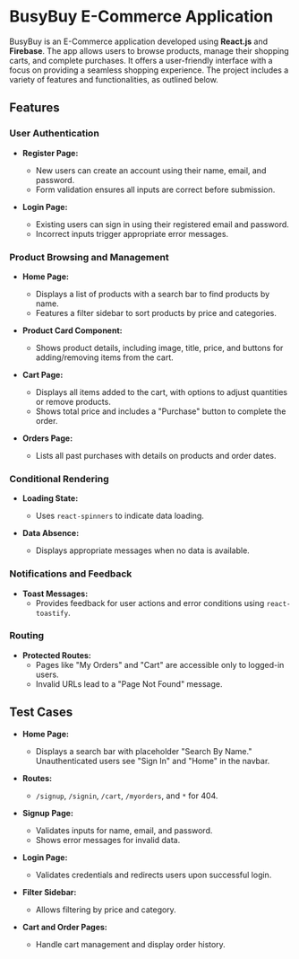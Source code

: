 # BusyBuy E-Commerce Application

BusyBuy is an E-Commerce application developed using **React.js** and **Firebase**. The app allows users to browse products, manage their shopping carts, and complete purchases. It offers a user-friendly interface with a focus on providing a seamless shopping experience. The project includes a variety of features and functionalities, as outlined below.

## Features

### User Authentication

- **Register Page:** 
  - New users can create an account using their name, email, and password. 
  - Form validation ensures all inputs are correct before submission.

- **Login Page:** 
  - Existing users can sign in using their registered email and password.
  - Incorrect inputs trigger appropriate error messages.

### Product Browsing and Management

- **Home Page:** 
  - Displays a list of products with a search bar to find products by name.
  - Features a filter sidebar to sort products by price and categories.

- **Product Card Component:** 
  - Shows product details, including image, title, price, and buttons for adding/removing items from the cart.

- **Cart Page:** 
  - Displays all items added to the cart, with options to adjust quantities or remove products.
  - Shows total price and includes a "Purchase" button to complete the order.

- **Orders Page:** 
  - Lists all past purchases with details on products and order dates.

### Conditional Rendering

- **Loading State:** 
  - Uses `react-spinners` to indicate data loading.

- **Data Absence:** 
  - Displays appropriate messages when no data is available.

### Notifications and Feedback

- **Toast Messages:** 
  - Provides feedback for user actions and error conditions using `react-toastify`.

### Routing

- **Protected Routes:** 
  - Pages like "My Orders" and "Cart" are accessible only to logged-in users.
  - Invalid URLs lead to a "Page Not Found" message.

## Test Cases

- **Home Page:** 
  - Displays a search bar with placeholder "Search By Name." Unauthenticated users see "Sign In" and "Home" in the navbar.

- **Routes:** 
  - `/signup`, `/signin`, `/cart`, `/myorders`, and `*` for 404.

- **Signup Page:** 
  - Validates inputs for name, email, and password. 
  - Shows error messages for invalid data.

- **Login Page:** 
  - Validates credentials and redirects users upon successful login.

- **Filter Sidebar:** 
  - Allows filtering by price and category.

- **Cart and Order Pages:** 
  - Handle cart management and display order history.
